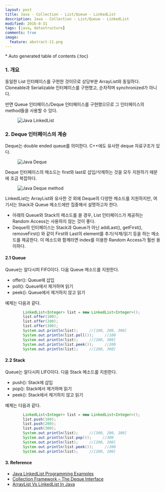 ```yaml
---
layout: post
title: Java - Collection - List/Queue - LinkedList
description: Java - Collection - List/Queue - LinkedList 
modified: 2016-8-31
tags: [java, datastructure]
comments: true
image:
  feature: abstract-11.png
---
```


<section id="table-of-contents" class="toc">
<div id="drawer" markdown="1">
*  Auto generated table of contents
{:toc}
</div>
</section><!-- /#table-of-contents -->


### 1. 개요

동일한 List 인터페이스를 구현한 것이므로 상당부분 ArrayList와 동일하다. Cloneable과 Serializable 인터페이스를 구현했고, 순차적며 synchronized가 아니다. 

반면 Queue 인터페이스/Deque 인터페이스를 구현했으므로 그 인터페이스의 method들을 사용할 수 있다. 

<figure>
	<img src="http://javaconceptoftheday.com/wp-content/uploads/2014/12/LinkedListClass.png" alt="Java LinkedList">
</figure>


### 2. Deque 인터페이스의 계승 

Deque는 double ended queue를 의미한다. C++에도 유사한 deque 자료구조가 있다.

<figure>
	<img src="http://javaconceptoftheday.com/wp-content/uploads/2014/11/Deque.png" alt="Java Deque">
</figure>

Deque 인터페이스의 메소드는 first와 last로 삽입/삭제하는 것을 모두 지원하기 때문에 조금 복잡하다. 

<figure>
	<img src="http://javaconceptoftheday.com/wp-content/uploads/2014/11/HowDequeWorks.png" alt="Java Deque method">
</figure>

LinkedList는 ArrayList와 유사한 것 외에 Deque의 다양한 메소드를 지원하지만, 여기서는 Stack과 Queue 메소드에만 집중해서 설명하고자 한다. 

- 아래의 Queue와 Stack의 메소드를 쓸 경우, List 인터페이스가 제공하는 Random Access는 사용하지 않는 것이 좋다. 
- Deque의 인터페이스는 Stack과 Queue가 아닌 addLast(), getFirst(), removeFirst() 와 같이 First와 Last의 element를 추가/삭제/읽기 등을 하는 메소드를 제공한다. 이 메소드와 함께라면 index를 이용한 Random Access가 훨씬 용이하다. 

#### 2.1 Queue 

Queue는 알다시피 FIFO이다. 다음 Queue 메소드를 지원한다. 

- offer(): Queue에 삽입
- poll(): Queue에서 제거하며 읽기
- peek(): Queue에서 제거하지 않고 읽기

예제는 다음과 같다. 

```java
        LinkedList<Integer> list = new LinkedList<Integer>();
        list.offer(100);
        list.offer(200);
        list.offer(300);
        System.out.println(list);     //[100, 200, 300]
        System.out.println(list.poll());     //100
        System.out.println(list);     //[200, 300]
        System.out.println(list.peek());     //200
        System.out.println(list);     //[200, 300]
```

#### 2.2 Stack

Queue는 알다시피 LIFO이다. 다음 Stack 메소드를 지원한다. 

- push(): Stack에 삽입
- pop(): Stack에서 제거하며 읽기
- peek(): Stack에서 제거하지 않고 읽기 

예제는 다음과 같다. 

```java
        LinkedList<Integer> list = new LinkedList<Integer>();
        list.push(100);
        list.push(200);
        list.push(300);
        System.out.println(list);     //[300, 200, 100]
        System.out.println(list.pop());     //300
        System.out.println(list);     //[200, 100]
        System.out.println(list.peek());     //200
        System.out.println(list);     //[200, 100]
```

#### 3. Reference

- [Java LinkedList Programming Examples](http://javaconceptoftheday.com/java-linkedlist-programming-examples/)
- [Collection Framework – The Deque Interface](http://javaconceptoftheday.com/collection-framework-deque-interface/)
- [ArrayList Vs LinkedList In Java](http://javaconceptoftheday.com/arraylist-vs-linkedlist-java/)

